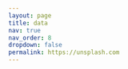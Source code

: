 ```yaml
---
layout: page
title: data
nav: true
nav_order: 8
dropdown: false
permalink: https://unsplash.com
---
```

